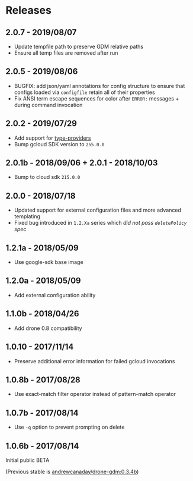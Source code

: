 Releases
========

2.0.7 - 2019/08/07
------------------
 - Update tempfile path to preserve GDM relative paths
 - Ensure all temp files are removed after run

2.0.5 - 2019/08/06
------------------
 - BUGFIX: add json/yaml annotations for config structure to ensure that configs loaded via `configfile` retain all of their properties
 - Fix ANSI term escape sequences for color after `ERROR:` messages + during command invocation

2.0.2 - 2019/07/29
------------------
 - Add support for [type-providers](https://cloud.google.com/deployment-manager/docs/configuration/type-providers/creating-type-provider)
 - Bump gcloud SDK version to `255.0.0`

2.0.1b - 2018/09/06 + 2.0.1 - 2018/10/03
----------------------------------------
 - Bump to cloud sdk `215.0.0`

2.0.0 - 2018/07/18
------------------
 - Updated support for external configuration files and more advanced templating
 - Fixed bug introduced in `1.2.Xa` series which _did not pass `deletePolicy` spec_

1.2.1a - 2018/05/09
-------------------
 - Use google-sdk base image

1.2.0a - 2018/05/09
-------------------
 - Add external configuration ability

1.1.0b - 2018/04/26
-------------------
 - Add drone 0.8 compatibility

1.0.10 - 2017/11/14
-------------------
 - Preserve additional error information for failed gcloud invocations

1.0.8b - 2017/08/28
-------------------
 - Use exact-match filter operator instead of pattern-match operator

1.0.7b - 2017/08/14
-------------------
 - Use `-q` option to prevent prompting on delete

1.0.6b - 2017/08/14
-------------------
Initial public BETA

(Previous stable is [andrewcanaday/drone-gdm:0.3.4b](https://hub.docker.com/r/andrewcanaday/drone-gdm/tags/))

